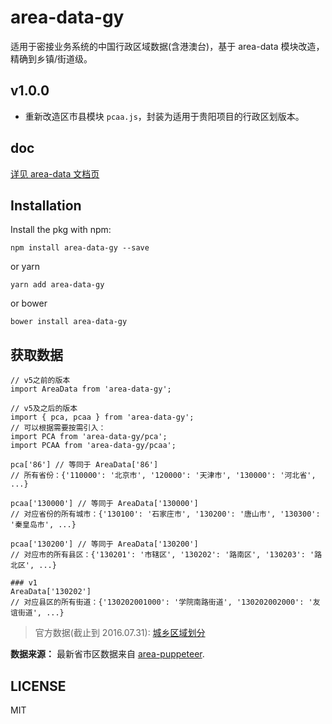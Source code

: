 # area-data-gy

适用于密接业务系统的中国行政区域数据(含港澳台)，基于 area-data 模块改造，精确到乡镇/街道级。

## v1.0.0

- 重新改造区市县模块 `pcaa.js`，封装为适用于贵阳项目的行政区划版本。

## doc

[详见 area-data 文档页](https://github.com/dwqs/area-data#readme)

## Installation

Install the pkg with npm:

```
npm install area-data-gy --save
```

or yarn

```
yarn add area-data-gy
```

or bower

```
bower install area-data-gy
```

## 获取数据

```
// v5之前的版本
import AreaData from 'area-data-gy';

// v5及之后的版本
import { pca, pcaa } from 'area-data-gy';
// 可以根据需要按需引入：
import PCA from 'area-data-gy/pca';
import PCAA from 'area-data-gy/pcaa';

pca['86'] // 等同于 AreaData['86']
// 所有省份：{'110000': '北京市', '120000': '天津市', '130000': '河北省', ...}

pcaa['130000'] // 等同于 AreaData['130000']
// 对应省份的所有城市：{'130100': '石家庄市', '130200': '唐山市', '130300': '秦皇岛市', ...}

pcaa['130200'] // 等同于 AreaData['130200']
// 对应市的所有县区：{'130201': '市辖区', '130202': '路南区', '130203': '路北区', ...}

### v1
AreaData['130202']
// 对应县区的所有街道：{'130202001000': '学院南路街道', '130202002000': '友谊街道', ...}
```

> 官方数据(截止到 2016.07.31): [城乡区域划分](http://www.stats.gov.cn/tjsj/tjbz/tjyqhdmhcxhfdm/2016/index.html)

**数据来源：** 最新省市区数据来自 [area-puppeteer](https://github.com/dwqs/area-puppeteer/).

## LICENSE

MIT
